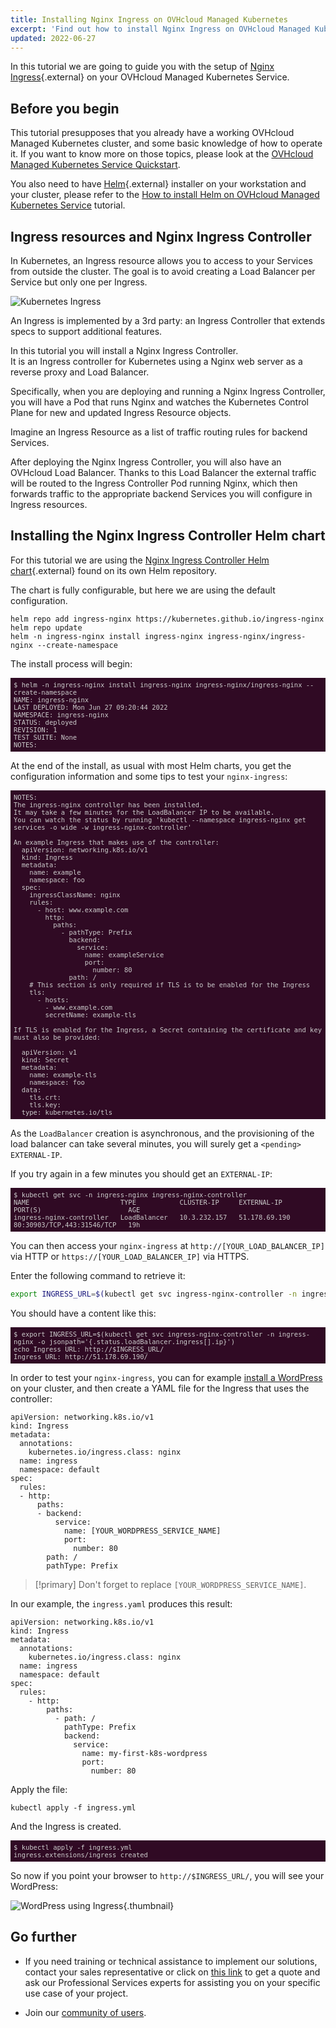 ```yaml
---
title: Installing Nginx Ingress on OVHcloud Managed Kubernetes
excerpt: 'Find out how to install Nginx Ingress on OVHcloud Managed Kubernetes'
updated: 2022-06-27
---
```


<style>
 pre {
     font-size: 14px;
 }
 pre.console {
   background-color: #300A24; 
   color: #ccc;
   font-family: monospace;
   padding: 5px;
   margin-bottom: 5px;
 }
 pre.console code {
   border: solid 0px transparent;
   font-family: monospace !important;
   font-size: 0.75em;
   color: #ccc;
 }
 .small {
     font-size: 0.75em;
 }
</style>

In this tutorial we are going to guide you with the setup of [Nginx Ingress](https://github.com/kubernetes/ingress-nginx){.external} on your OVHcloud Managed Kubernetes Service.

## Before you begin

This tutorial presupposes that you already have a working OVHcloud Managed Kubernetes cluster, and some basic knowledge of how to operate it. If you want to know more on those topics, please look at the [OVHcloud Managed Kubernetes Service Quickstart](/pages/public_cloud/containers_orchestration/managed_kubernetes/deploying-hello-world).

You also need to have [Helm](https://docs.helm.sh/){.external} installer on your workstation and your cluster, please refer to the [How to install Helm on OVHcloud Managed Kubernetes Service](/pages/public_cloud/containers_orchestration/managed_kubernetes/installing-helm) tutorial.

## Ingress resources and Nginx Ingress Controller

In Kubernetes, an Ingress resource allows you to access to your Services from outside the cluster. The goal is to avoid creating a Load Balancer per Service but only one per Ingress.

![Kubernetes Ingress](images/ingress.png)

An Ingress is implemented by a 3rd party: an Ingress Controller that extends specs to support additional features.

In this tutorial you will install a Nginx Ingress Controller.<br>
It is an Ingress controller for Kubernetes using a Nginx web server as a reverse proxy and Load Balancer.

Specifically, when you are deploying and running a Nginx Ingress Controller, you will have a Pod that runs Nginx and watches the Kubernetes Control Plane for new and updated Ingress Resource objects.

Imagine an Ingress Resource as a list of traffic routing rules for backend Services.

After deploying the Nginx Ingress Controller, you will also have an OVHcloud Load Balancer. Thanks to this Load Balancer the external traffic will be routed to the Ingress Controller Pod running Nginx, which then forwards traffic to the appropriate backend Services you will configure in Ingress resources.

## Installing the Nginx Ingress Controller Helm chart

For this tutorial we are using the [Nginx Ingress Controller  Helm chart](https://github.com/kubernetes/ingress-nginx/tree/master/charts/ingress-nginx){.external} found on its own Helm repository.

The chart is fully configurable, but here we are using the default configuration.

```
helm repo add ingress-nginx https://kubernetes.github.io/ingress-nginx
helm repo update
helm -n ingress-nginx install ingress-nginx ingress-nginx/ingress-nginx --create-namespace
```

The install process will begin:

<pre class="console"><code>$ helm -n ingress-nginx install ingress-nginx ingress-nginx/ingress-nginx --create-namespace
NAME: ingress-nginx
LAST DEPLOYED: Mon Jun 27 09:20:44 2022
NAMESPACE: ingress-nginx
STATUS: deployed
REVISION: 1
TEST SUITE: None
NOTES:
</code></pre>

At the end of the install, as usual with most Helm charts, you get the configuration information and some tips to
test your `nginx-ingress`:

<pre class="console"><code>NOTES:
The ingress-nginx controller has been installed.
It may take a few minutes for the LoadBalancer IP to be available.
You can watch the status by running 'kubectl --namespace ingress-nginx get services -o wide -w ingress-nginx-controller'

An example Ingress that makes use of the controller:
  apiVersion: networking.k8s.io/v1
  kind: Ingress
  metadata:
    name: example
    namespace: foo
  spec:
    ingressClassName: nginx
    rules:
      - host: www.example.com
        http:
          paths:
            - pathType: Prefix
              backend:
                service:
                  name: exampleService
                  port:
                    number: 80
              path: /
    # This section is only required if TLS is to be enabled for the Ingress
    tls:
      - hosts:
        - www.example.com
        secretName: example-tls

If TLS is enabled for the Ingress, a Secret containing the certificate and key must also be provided:

  apiVersion: v1
  kind: Secret
  metadata:
    name: example-tls
    namespace: foo
  data:
    tls.crt: <base64 encoded cert>
    tls.key: <base64 encoded key>
  type: kubernetes.io/tls
</code></pre>

As the `LoadBalancer` creation is asynchronous, and the provisioning of the load balancer can take several minutes, you will surely get a `<pending>` `EXTERNAL-IP`. 

If you try again in a few minutes you should get an `EXTERNAL-IP`:

<pre class="console"><code>$ kubectl get svc -n ingress-nginx ingress-nginx-controller
NAME                       TYPE           CLUSTER-IP     EXTERNAL-IP       PORT(S)                      AGE
ingress-nginx-controller   LoadBalancer   10.3.232.157   51.178.69.190   80:30903/TCP,443:31546/TCP   19h
</code></pre>

You can then access your `nginx-ingress` at `http://[YOUR_LOAD_BALANCER_IP]` via HTTP or `https://[YOUR_LOAD_BALANCER_IP]` via HTTPS.

Enter the following command to retrieve it:

```bash
export INGRESS_URL=$(kubectl get svc ingress-nginx-controller -n ingress-nginx -o jsonpath='{.status.loadBalancer.ingress[].ip}')
```

You should have a content like this:

<pre class="console"><code>$ export INGRESS_URL=$(kubectl get svc ingress-nginx-controller -n ingress-nginx -o jsonpath='{.status.loadBalancer.ingress[].ip}')
echo Ingress URL: http://$INGRESS_URL/
Ingress URL: http://51.178.69.190/
</code></pre>

In order to test your `nginx-ingress`, you can for example [install a WordPress](/pages/public_cloud/containers_orchestration/managed_kubernetes/installing-wordpress) on your cluster, and then create a YAML file for the Ingress that uses the controller:

```
apiVersion: networking.k8s.io/v1
kind: Ingress
metadata:
  annotations:
    kubernetes.io/ingress.class: nginx
  name: ingress
  namespace: default
spec:
  rules:
  - http:
      paths:
      - backend:
          service:
            name: [YOUR_WORDPRESS_SERVICE_NAME]
            port:
              number: 80
        path: /
        pathType: Prefix
```

> [!primary]
> Don't forget to replace `[YOUR_WORDPRESS_SERVICE_NAME]`.

In our example, the `ingress.yaml` produces this result:

```
apiVersion: networking.k8s.io/v1
kind: Ingress
metadata:
  annotations:
    kubernetes.io/ingress.class: nginx
  name: ingress
  namespace: default
spec:
  rules:
    - http:
        paths:
          - path: /
            pathType: Prefix
            backend:
              service:
                name: my-first-k8s-wordpress
                port:
                  number: 80
```

Apply the file:

```
kubectl apply -f ingress.yml
```

And the Ingress is created. 

<pre class="console"><code>$ kubectl apply -f ingress.yml 
ingress.extensions/ingress created
</code></pre>

So now if you point your browser to `http://$INGRESS_URL/`, you will see your WordPress:

![WordPress using Ingress](images/installing-ingress-01.png){.thumbnail}

## Go further

- If you need training or technical assistance to implement our solutions, contact your sales representative or click on [this link](https://www.ovhcloud.com/fr/professional-services/) to get a quote and ask our Professional Services experts for assisting you on your specific use case of your project.

- Join our [community of users](https://community.ovh.com/).
